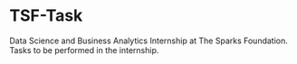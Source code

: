 # TSF-Task
Data Science and Business Analytics Internship at The Sparks Foundation.
Tasks to be performed in the internship.
